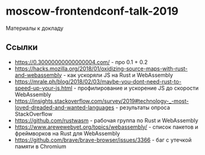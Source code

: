 # moscow-frontendconf-talk-2019
Материалы к докладу

## Ссылки
- https://0.30000000000000004.com/ - про 0.1 + 0.2
- https://hacks.mozilla.org/2018/01/oxidizing-source-maps-with-rust-and-webassembly - как ускоряли JS на Rust и WebAssembly
- https://mrale.ph/blog/2018/02/03/maybe-you-dont-need-rust-to-speed-up-your-js.html - профилирование и ускорение JS до скорости WebAssembly
- https://insights.stackoverflow.com/survey/2019#technology-_-most-loved-dreaded-and-wanted-languages - результаты опроса StackOverflow
- https://github.com/rustwasm - рабочая группа по Rust и WebAssembly
- https://www.arewewebyet.org/topics/webassembly/ - список пакетов и фреймворков на Rust для WebAssembly
- https://github.com/brave/brave-browser/issues/3366 - баг с утечкой памяти в Chromium
